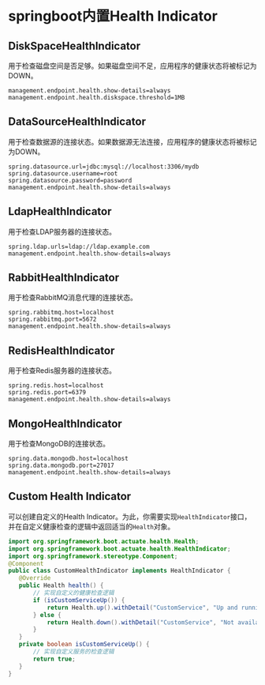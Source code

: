 # springboot内置Health Indicator



## **DiskSpaceHealthIndicator**

用于检查磁盘空间是否足够。如果磁盘空间不足，应用程序的健康状态将被标记为DOWN。



```properties
management.endpoint.health.show-details=always
management.endpoint.health.diskspace.threshold=1MB
```



## **DataSourceHealthIndicator**

用于检查数据源的连接状态。如果数据源无法连接，应用程序的健康状态将被标记为DOWN。



```properties
spring.datasource.url=jdbc:mysql://localhost:3306/mydb
spring.datasource.username=root
spring.datasource.password=password
management.endpoint.health.show-details=always
```



## **LdapHealthIndicator**

用于检查LDAP服务器的连接状态。



```properties
spring.ldap.urls=ldap://ldap.example.com
management.endpoint.health.show-details=always
```



## **RabbitHealthIndicator**

用于检查RabbitMQ消息代理的连接状态。



```properties
spring.rabbitmq.host=localhost
spring.rabbitmq.port=5672
management.endpoint.health.show-details=always
```



## **RedisHealthIndicator**

用于检查Redis服务器的连接状态。



```properties
spring.redis.host=localhost
spring.redis.port=6379
management.endpoint.health.show-details=always
```



## **MongoHealthIndicator**

用于检查MongoDB的连接状态。



```properties
spring.data.mongodb.host=localhost
spring.data.mongodb.port=27017
management.endpoint.health.show-details=always
```



## **Custom Health Indicator**

可以创建自定义的Health Indicator。为此，你需要实现`HealthIndicator`接口，并在自定义健康检查的逻辑中返回适当的`Health`对象。



```java
import org.springframework.boot.actuate.health.Health;
import org.springframework.boot.actuate.health.HealthIndicator;
import org.springframework.stereotype.Component;
@Component
public class CustomHealthIndicator implements HealthIndicator {
   @Override
   public Health health() {
       // 实现自定义的健康检查逻辑
       if (isCustomServiceUp()) {
           return Health.up().withDetail("CustomService", "Up and running").build();
       } else {
           return Health.down().withDetail("CustomService", "Not available").build();
       }
   }
   private boolean isCustomServiceUp() {
       // 实现自定义服务的检查逻辑
       return true;
   }
}
```







